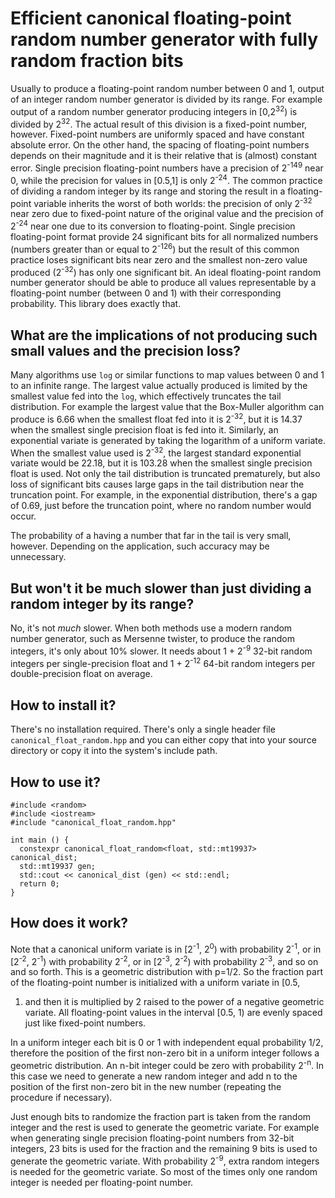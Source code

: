 # Efficient canonical floating-point random number generator with fully random fraction bits

Usually to produce a floating-point random number between 0 and 1, output of an integer random number 
generator is divided by its range. For example output of a random number generator producing integers in 
[0,2<sup>32</sup>) is divided by 2<sup>32</sup>. The actual result of this division is a fixed-point number, 
however. Fixed-point numbers are uniformly spaced and have constant absolute error. On the other hand, the 
spacing of floating-point numbers depends on their magnitude and it is their relative that is (almost) 
constant error. Single precision floating-point numbers have a precision of 2<sup>-149</sup> near 0, while the 
precision for values in [0.5,1] is only 2<sup>-24</sup>. The common practice of dividing a random integer by 
its range and storing the result in a floating-point variable inherits the worst of both worlds: the 
precision of only 2<sup>-32</sup> near zero due to fixed-point nature of the original value and the precision 
of 2<sup>-24</sup> near one due to its conversion to floating-point. Single precision floating-point format 
provide 24 significant bits for all normalized numbers (numbers greater than or equal to 2<sup>-126</sup>) but
the result of this common practice loses significant bits near zero and the smallest non-zero value produced 
(2<sup>-32</sup>) has only one significant bit. An ideal floating-point random number generator should be 
able to produce all values representable by a floating-point number (between 0 and 1) with their 
corresponding probability. This library does exactly that.

## What are the implications of not producing such small values and the precision loss?

Many algorithms use `log` or similar functions to map values between 0 and 1 to an infinite range. The 
largest value actually produced is limited by the smallest value fed into the `log`, which effectively 
truncates the tail distribution. For example the largest value that the Box-Muller algorithm can produce is 
6.66 when the smallest float fed into it is 2<sup>-32</sup>, but it is 14.37 when the smallest single 
precision float is fed into it. Similarly, an exponential variate is generated by taking the logarithm of a 
uniform variate. When the smallest value used is 2<sup>-32</sup>, the largest standard exponential variate 
would be 22.18, but it is 103.28 when the smallest single precision float is used. Not only the tail 
distribution is truncated prematurely, but also loss of significant bits causes large gaps in the tail 
distribution near the truncation point. For example, in the exponential distribution, there's a gap of 0.69, 
just before the truncation point, where no random number would occur.

The probability of a having a number that far in the tail is very small, however. Depending on the 
application, such accuracy may be unnecessary.

## But won't it be much slower than just dividing a random integer by its range?

No, it's not _much_ slower. When both methods use a modern random number generator, such as Mersenne 
twister, to produce the random integers, it's only about 10% slower. It needs about 1 + 2<sup>-9</sup> 32-bit 
random integers per single-precision float and 1 + 2<sup>-12</sup> 64-bit random integers per 
double-precision float on average.

## How to install it?

There's no installation required. There's only a single header file `canonical_float_random.hpp` and you can 
either copy 
that into your source directory or copy it into the system's include path.

## How to use it?

    #include <random>
    #include <iostream>
    #include "canonical_float_random.hpp"

    int main () {
      constexpr canonical_float_random<float, std::mt19937> canonical_dist;
      std::mt19937 gen;
      std::cout << canonical_dist (gen) << std::endl;
      return 0;
    }

## How does it work?

Note that a canonical uniform variate is in [2<sup>-1</sup>, 2<sup>0</sup>) with probability 2<sup>-1</sup>, 
or in [2<sup>-2</sup>, 2<sup>-1</sup>) with probability 2<sup>-2</sup>, or in [2<sup>-3</sup>, 
2<sup>-2</sup>) with probability 2<sup>-3</sup>, and so on and so forth. This is a geometric distribution 
with p=1/2. So the fraction part of the floating-point number is initialized with a uniform variate in [0.5, 
1) and then it is multiplied by 2 raised to the power of a negative geometric variate. All floating-point 
values in the interval [0.5, 1) are evenly spaced just like fixed-point numbers.

In a uniform integer each bit is 0 or 1 with independent equal probability 1/2, therefore the position of the 
first non-zero bit in a uniform integer follows a geometric distribution. An n-bit integer could be zero with 
probability 2<sup>-n</sup>. In this case we need to generate a new random integer and add n to the position 
of the first non-zero bit in the new number (repeating the procedure if necessary).

Just enough bits to randomize the fraction part is taken from the random integer and the rest is used to 
generate the geometric variate. For example when generating single precision floating-point numbers from 
32-bit integers, 23 bits is used for the fraction and the remaining 9 bits is used to generate the geometric 
variate. With probability 2<sup>-9</sup>, extra random integers is needed for the geometric variate. So most 
of the times only one random integer is needed per floating-point number.
